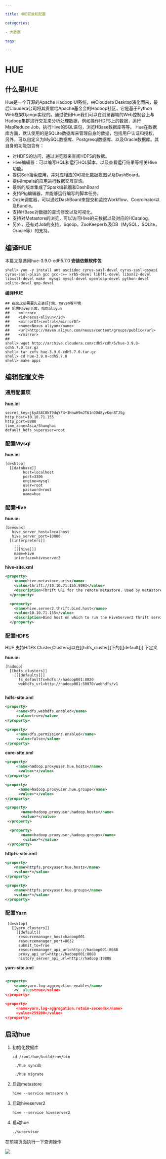 ```yaml
---

title: HUE安装和配置

categories:

- 大数据

tags:

---
```


# HUE

## 什么是HUE

Hue是一个开源的Apache Hadoop UI系统，由Cloudera Desktop演化而来，最后Cloudera公司将其贡献给Apache基金会的Hadoop社区，它是基于Python Web框架Django实现的。通过使用Hue我们可以在浏览器端的Web控制台上与Hadoop集群进行交互来分析处理数据，例如操作HDFS上的数据，运行MapReduce Job，执行Hive的SQL语句，浏览HBase数据库等等。
Hue在数据库方面，默认使用的是SQLite数据库来管理自身的数据，包括用户认证和授权，另外，可以自定义为MySQL数据库、Postgresql数据库、以及Oracle数据库。其自身的功能包含有：

- 对HDFS的访问，通过浏览器来查阅HDFS的数据。
- Hive编辑器：可以编写HQL和运行HQL脚本，以及查看运行结果等相关Hive功能。
- 提供Solr搜索应用，并对应相应的可视化数据视图以及DashBoard。
- 提供Impala的应用进行数据交互查询。
- 最新的版本集成了Spark编辑器和DashBoard
- 支持Pig编辑器，并能够运行编写的脚本任务。
- Oozie调度器，可以通过DashBoard来提交和监控Workflow、Coordinator以及Bundle。
- 支持HBase对数据的查询修改以及可视化。
- 支持对Metastore的浏览，可以访问Hive的元数据以及对应的HCatalog。
- 另外，还有对Job的支持，Sqoop，ZooKeeper以及DB（MySQL，SQLite，Oracle等）的支持。
  


## 编译HUE
本篇文章选用hue-3.9.0-cdh5.7.0
**安装依赖软件包**

```shell
shell> yum -y install ant asciidoc cyrus-sasl-devel cyrus-sasl-gssapi cyrus-sasl-plain gcc gcc-c++ krb5-devel libffi-devel libxml2-devel libxslt-devel make  mysql mysql-devel openldap-devel python-devel sqlite-devel gmp-devel
```
**编译HUE**

```shell
## 在这之前需要先安装好jdk、maven等环境
## 配置Maven仓库，指向aliyun 
##    <mirror>
##    <id>nexus-aliyun</id>
##    <mirrorOf>central</mirrorOf>
##    <name>Nexus aliyun</name>
##    <url>http://maven.aliyun.com/nexus/content/groups/public</url>
##    </mirror>
##
shell> wget http://archive.cloudera.com/cdh5/cdh/5/hue-3.9.0-cdh5.7.0.tar.gz
shell> tar zxfv hue-3.9.0-cdh5.7.0.tar.gz
shell> cd hue-3.9.0-cdh5.7.0
shell> make apps

```
## 编辑配置文件

### 通用配置项

**hue.ini**

```shell
secret_key=jkyAS8C0kT9dqYF4+1HnwH9mJT61nDDd8yvKqn8TJSg
http_host=10.10.71.155
http_port=8888
time_zone=Asia/Shanghai
default_hdfs_superuser=root
```



### 配置Mysql

**hue.ini**

```shell
[desktop]
  [[database]]
        host=localhost
        port=3306
        engine=mysql
        user=root	
        password=root
        name=hue
```



### 配置Hive

**hue.ini**

```shell
[beeswax]
   hive_server_host=localhost
   hive_server_port=10000
  [[interpreters]]
    ...
    [[[hive]]]
    name=Hive
    interface=hiveserver2
```

**hive-site.xml**

```xml
<property>
    <name>hive.metastore.uris</name>
    <value>thrift://10.10.71.155:9083</value>
    <description>Thrift URI for the remote metastore. Used by metastore client to connect to remote metastore.</description>
  </property>

  <property>
    <name>hive.server2.thrift.bind.host</name>
    <value>10.10.71.155</value>
    <description>Bind host on which to run the HiveServer2 Thrift service.</description>
  </property>
```



### 配置HDFS

HUE 支持HDFS Cluster,Cluster可以在[[hdfs_cluster]]下的[[[default]]] 下定义

**hue.ini**
```shell
[hadoop]
  [[hdfs_clusters]]
    [[[defaults]]]
      fs_defaultfs=hdfs://hadoop001:8020
      webhdfs_url=http://hadoop001:50070/webhdfs/v1
     
```

**hdfs-site.xml**

```xml
<property>
     <name>dfs.webhdfs.enabled</name>
     <value>true</value>
</property>

<property>
     <name>dfs.permissions.enabled</name>
     <value>false</value>
</property>
```

**core-site.xml**

```xml
<property>
     <name>hadoop.proxyuser.hue.hosts</name>
      <value>*</value>
</property>

<property>
      <name>hadoop.proxyuser.hue.groups</name>
      <value>*</value>
</property>

<property>
       <name>hadoop.proxyuser.hadoop.hosts</name>
       <value>*</value>
 </property>

  <property>
       <name>hadoop.proxyuser.hadoop.groups</name>
        <value>*</value>
 </property>
```

**httpfs-site.xml**

```xml
<property>
    <name>httpfs.proxyuser.hue.hosts</name>
    <value>*</value>
</property>

<property>
    <name>httpfs.proxyuser.hue.groups</name>
    <value>*</value>
</property>
```



### 配置Yarn

```shell
 [desktop]
   [[yarn_clusters]]
     [[default]]
      resourcemanager_host=hadoop001
      resourcemanager_port=8032
      submit_to=True
      resourcemanager_api_url=http://hadoop001:8088
      proxy_api_url=http://hadoop001:8088
      history_server_api_url=http://hadoop:19888
```



**yarn-site.xml**

```xml

<property>
    <name>yarn.log-aggregation-enable</name>
    <v	alue>true</value>
</property>

<property>
     <name>yarn.log-aggregation.retain-seconds</name>
     <value>259200</value>
</property>
```



## 启动hue

1. 初始化数据库
   ```shell
   cd /root/hue/build/env/bin
   
    ./hue syncdb
   
    ./hue migrate
   ```

2. 启动metastore

   ```shell
   hive --service metasore &
   ```

3. 启动hiveserver2

   ```shell
   hive --service hiveserver2
   ```

4. 启动hue

   ```shell
   ./supervisor
   ```

   

在前端页面执行一下查询操作

![](https://s2.ax1x.com/2019/04/17/AzpKKJ.png)